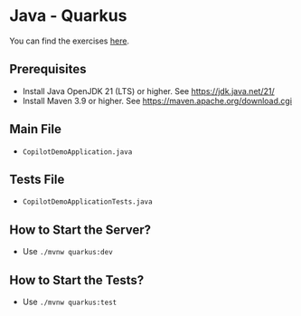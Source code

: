 # Java - Quarkus

You can find the exercises [here](../../Exercises_developer.md). 

## Prerequisites

- Install Java OpenJDK 21 (LTS) or higher. See https://jdk.java.net/21/
- Install Maven 3.9 or higher. See https://maven.apache.org/download.cgi

## Main File

- `CopilotDemoApplication.java`

## Tests File

- `CopilotDemoApplicationTests.java`

## How to Start the Server?

- Use `./mvnw quarkus:dev`

## How to Start the Tests?

- Use `./mvnw quarkus:test`